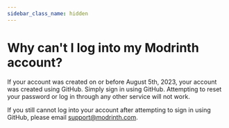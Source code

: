```yaml
---
sidebar_class_name: hidden
---
```


# Why can't I log into my Modrinth account?

If your account was created on or before August 5th, 2023, your account was created using GitHub. Simply sign in using GitHub. Attempting to reset your password or log in through any other service will not work.

If you still cannot log into your account after attempting to sign in using GitHub, please email support@modrinth.com.
